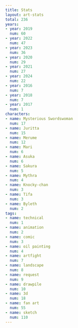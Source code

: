 ```yaml
---
title: Stats
layout: art-stats
total: 236
years:
- year: 2019
  num: 60
- year: 2022
  num: 47
- year: 2023
  num: 36
- year: 2020
  num: 29
- year: 2021
  num: 27
- year: 2024
  num: 22
- year: 2016
  num: 7
- year: 2018
  num: 7
- year: 2017
  num: 1
characters:
- name: Mysterious Swordswoman
  num: 17
- name: Juritta
  num: 15
- name: Merume
  num: 12
- name: Mari
  num: 6
- name: Asuka
  num: 6
- name: Sakura
  num: 5
- name: Mythra
  num: 4
- name: Knocky-chan
  num: 3
- name: Tifa
  num: 3
- name: Byleth
  num: 2
tags:
- name: technical
  num: 1
- name: animation
  num: 2
- name: comic
  num: 3
- name: oil painting
  num: 4
- name: artfight
  num: 7
- name: landscape
  num: 8
- name: request
  num: 9
- name: drawpile
  num: 10
- name: 3d
  num: 18
- name: fan art
  num: 55
- name: sketch
  num: 110
---
```

